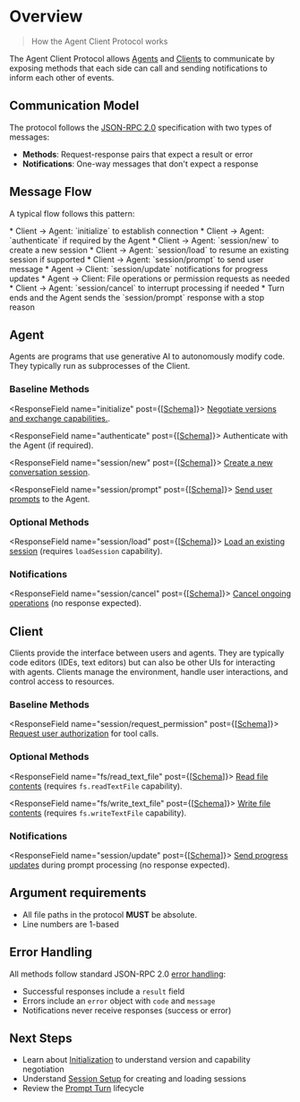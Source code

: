 # Overview

> How the Agent Client Protocol works

The Agent Client Protocol allows [Agents](#agent) and [Clients](#client) to communicate by exposing methods that each side can call and sending notifications to inform each other of events.

## Communication Model

The protocol follows the [JSON-RPC 2.0](https://www.jsonrpc.org/specification) specification with two types of messages:

* **Methods**: Request-response pairs that expect a result or error
* **Notifications**: One-way messages that don't expect a response

## Message Flow

A typical flow follows this pattern:

<Steps>
  <Step title="Initialization Phase">
    * Client → Agent: `initialize` to establish connection
    * Client → Agent: `authenticate` if required by the Agent
  </Step>

  <Step title="Session Setup - either:">
    * Client → Agent: `session/new` to create a new session
    * Client → Agent: `session/load` to resume an existing session if supported
  </Step>

  <Step title="Prompt Turn">
    * Client → Agent: `session/prompt` to send user message
    * Agent → Client: `session/update` notifications for progress updates
    * Agent → Client: File operations or permission requests as needed
    * Client → Agent: `session/cancel` to interrupt processing if needed
    * Turn ends and the Agent sends the `session/prompt` response with a stop reason
  </Step>
</Steps>

## Agent

Agents are programs that use generative AI to autonomously modify code. They typically run as subprocesses of the Client.

### Baseline Methods

<ResponseField name="initialize" post={[<a href="./schema#initialize">Schema</a>]}>
  [Negotiate versions and exchange capabilities.](./initialization).
</ResponseField>

<ResponseField name="authenticate" post={[<a href="./schema#authenticate">Schema</a>]}>
  Authenticate with the Agent (if required).
</ResponseField>

<ResponseField name="session/new" post={[<a href="./schema#session%2Fnew">Schema</a>]}>
  [Create a new conversation session](./session-setup#creating-a-session).
</ResponseField>

<ResponseField name="session/prompt" post={[<a href="./schema#session%2Fprompt">Schema</a>]}>
  [Send user prompts](./prompt-turn#1-user-message) to the Agent.
</ResponseField>

### Optional Methods

<ResponseField name="session/load" post={[<a href="./schema#session%2Fload">Schema</a>]}>
  [Load an existing session](./session-setup#loading-sessions) (requires
  `loadSession` capability).
</ResponseField>

### Notifications

<ResponseField name="session/cancel" post={[<a href="./schema#session%2Fcancel">Schema</a>]}>
  [Cancel ongoing operations](./prompt-turn#cancellation) (no response
  expected).
</ResponseField>

## Client

Clients provide the interface between users and agents. They are typically code editors (IDEs, text editors) but can also be other UIs for interacting with agents. Clients manage the environment, handle user interactions, and control access to resources.

### Baseline Methods

<ResponseField name="session/request_permission" post={[<a href="./schema#session%2Frequest_permission">Schema</a>]}>
  [Request user authorization](./tool-calls#requesting-permission) for tool
  calls.
</ResponseField>

### Optional Methods

<ResponseField name="fs/read_text_file" post={[<a href="./schema#fs%2Fread_text_file">Schema</a>]}>
  [Read file contents](./file-system#reading-files) (requires `fs.readTextFile`
  capability).
</ResponseField>

<ResponseField name="fs/write_text_file" post={[<a href="./schema#fs%2Fwrite_text_file">Schema</a>]}>
  [Write file contents](./file-system#writing-files) (requires
  `fs.writeTextFile` capability).
</ResponseField>

### Notifications

<ResponseField name="session/update" post={[<a href="./schema#session%2Fupdate">Schema</a>]}>
  [Send progress updates](./prompt-turn#3-agent-reports-output) during prompt
  processing (no response expected).
</ResponseField>

## Argument requirements

* All file paths in the protocol **MUST** be absolute.
* Line numbers are 1-based

## Error Handling

All methods follow standard JSON-RPC 2.0 [error handling](https://www.jsonrpc.org/specification#error_object):

* Successful responses include a `result` field
* Errors include an `error` object with `code` and `message`
* Notifications never receive responses (success or error)

## Next Steps

* Learn about [Initialization](./initialization) to understand version and capability negotiation
* Understand [Session Setup](./session-setup) for creating and loading sessions
* Review the [Prompt Turn](./prompt-turn) lifecycle
